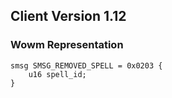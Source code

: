 ## Client Version 1.12

### Wowm Representation
```rust,ignore
smsg SMSG_REMOVED_SPELL = 0x0203 {
    u16 spell_id;    
}

```
